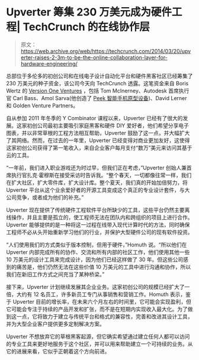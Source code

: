 # Upverter 筹集 230 万美元成为硬件工程| TechCrunch 的在线协作层

> 原文：<https://web.archive.org/web/https://techcrunch.com/2014/03/20/upverter-raises-2-3m-to-be-the-online-collaboration-layer-for-hardware-engineering/>

总部位于多伦多的初创公司和在线电子设计自动化平台和硬件黑客社区已经筹集了 230 万美元的种子资金，该公司今天向 TechCrunch 透露。这笔资金来自 Boris Wertz 的 [Version One Ventures](https://web.archive.org/web/20230306073539/http://versiononeventures.com/) ，包括 Tom McInerney、Autodesk 首席执行官 Carl Bass、Amol Sarva(他创造了 [Peek 智能手机原型设备](https://web.archive.org/web/20230306073539/https://techcrunch.com/2008/08/27/peek-gets-reviewed/))、David Lerner 和 Golden Venture Partners。

自从参加 2011 年冬季的 Y Combinator 课程以来，Upverter 已经有了很大的发展。这家初创公司最初主要吸引家庭黑客和硬件 DIY 爱好者，他们希望分享电子图表，并以非常草根的工程方法相互帮助，Upverter 鼓励了这一点，并大幅扩大了其网络。然而，在过去的一年里，Upverter 已经变得对商业更加友好，这使得这家初创公司获得了第一笔收入，来自企业客户每月支付“数万”美元来访问其基于云的工具。

“一年前，我们进入职业游戏还为时过早，但我们正在考虑，”Upverter 创始人兼首席执行官扎克·霍穆斯在接受采访时告诉我。“整个春天，一切都像往常一样，我们在扩大社区，扩大零件库，扩大设计库。整个夏天，我们真的开始加倍努力，将 Upverter 平台从这个业余爱好者的开源工具变成这个真正的专业设计套件，与大公司竞争，或者成为他们的补充。”

Upverter 现在提供了传统硬件工程软件平台所缺少的工具，这些平台仍然主要离线操作，并且主要是孤立的，使工程师无法在团队内和跨组织的项目上进行合作。Upverter 能够提供的是一种将这一过程在线带入现代计算时代的方法，同时确保工程师不必从头开始重新学习他们的行业，并保护大型硬件公司的现有软件投资。

“人们使用我们的方式类似于版本控制，但用于硬件，”Homuth 说。“所以他们在 Upverter 内部完成所有的协作、交流和所有内部的社区工作，他们使用其他一些 10 万美元的设计工具来完成设计，因为他们已经这样做了 30 年。但这些公司感到的痛苦是，他们仍然无法在这些价值 10 万美元的工具中进行沟通和协作，所以我们在新旧工作方式之间充当了某种桥梁。”

接下来，Upverter 计划继续发展其企业业务。这家初创公司的规模已经扩大了一倍，大约有 12 名员工，许多新员工专门从事销售和营销工作。Homuth 表示，鉴于 Upverter 目前的增长率，在未来六个月左右的时间里，它可能会实现盈利，但它可能会专注于持续的产品开发和扩张，而不是在短期内实现收入最大化。为了做到这一点，它将致力于建立与传统平台和格式的兼容性，完善和改进其设计工具，并为大型企业客户提供更多定制解决方案。

Upverter 不想放弃它的草根黑客起源，但它确实希望通过建立任何人都可以访问的专业工具来更好地服务于这个社区，并可以用来帮助建立一个可持续的业务。从它的进展来看，它似乎正朝着这个方向前进。